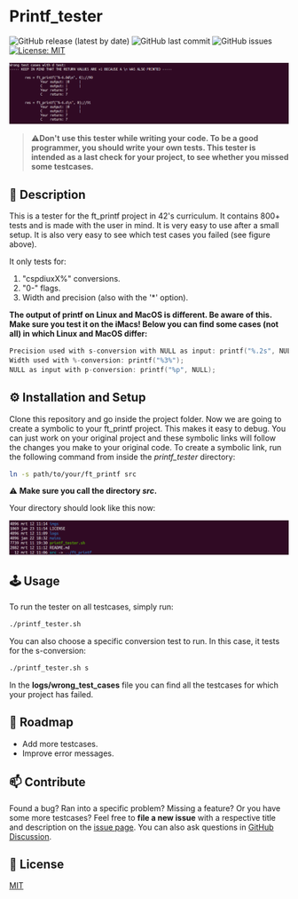 # Printf_tester

![GitHub release (latest by date)](https://img.shields.io/github/v/release/hilmi-yilmaz/printf_tester?logo=GitHub)
![GitHub last commit](https://img.shields.io/github/last-commit/hilmi-yilmaz/printf_tester)
![GitHub issues](https://img.shields.io/github/issues-raw/hilmi-yilmaz/printf_tester)
[![License: MIT](https://img.shields.io/badge/License-MIT-yellow.svg)](https://opensource.org/licenses/MIT)

![Tester output](./imgs/tester_output.png)

>:warning:**Don't use this tester while writing your code. To be a good programmer, you should write your own tests. This tester is intended as a last check for your project, to see whether you missed some testcases.**

## :rocket: Description

This is a tester for the ft_printf project in 42's curriculum. It contains 800+ tests and is made with the user in mind. It is very easy to use after a small setup. It is also very easy to see which test cases you failed (see figure above).

It only tests for:<br>
1. "cspdiuxX%" conversions.
2. "0-" flags.
3. Width and precision (also with the '*' option).

**The output of printf on Linux and MacOS is different. Be aware of this. Make sure you test it on the iMacs! Below you can find some cases (not all) in which Linux and MacOS differ:**
```C
Precision used with s-conversion with NULL as input: printf("%.2s", NULL);
Width used with %-conversion: printf("%3%");
NULL as input with p-conversion: printf("%p", NULL);
```

## :gear: Installation and Setup

Clone this repository and go inside the project folder. Now we are going to create a symbolic to your ft_printf project. This makes it easy to debug. You can just work on your original project and these symbolic links will follow the changes you make to your original code. To create a symbolic link, run the following command from inside the _printf_tester_ directory:

```sh
ln -s path/to/your/ft_printf src
```

:warning: **Make sure you call the directory _src_.**

Your directory should look like this now:

![After linking](./imgs/link.png)

## :joystick: Usage

To run the tester on all testcases, simply run:

```sh
./printf_tester.sh
```

You can also choose a specific conversion test to run. In this case, it tests for the s-conversion:

```sh
./printf_tester.sh s
```


In the **logs/wrong_test_cases** file you can find all the testcases for which your project has failed.

## :compass: Roadmap
- Add more testcases.
- Improve error messages.

## :mailbox: Contribute

Found a bug? Ran into a specific problem? Missing a feature? Or you have some more testcases? Feel free to **file a new issue** with a respective title and description on the [issue page](https://github.com/hilmi-yilmaz/printf_tester/issues). You can also ask questions in [GitHub Discussion](https://github.com/hilmi-yilmaz/printf_tester/discussions). 

## :blue_book: License
[MIT](https://opensource.org/licenses/MIT)
